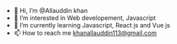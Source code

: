 - 👋 Hi, I’m @Allauddin khan
- 👀 I’m interested in Web developement, Javascript
- 🌱 I’m currently learning Javascript, React js and Vue js
- 📫 How to reach me khanallauddin113@gmail.com  
<!---
allauddin123982/allauddin123982 is a ✨ special ✨ repository because its `README.md` (this file) appears on your GitHub profile.
You can click the Preview link to take a look at your changes.
--->
